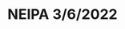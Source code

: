 ---
title: NEIPA 3/6/2022
bjcp_cat: American Amber Ale (6 B)
brew_date: March 06, 2022
type: homebrew_recipe
short_description: 
page_url: /recipes/NEIPA_3_6_2022.html
---